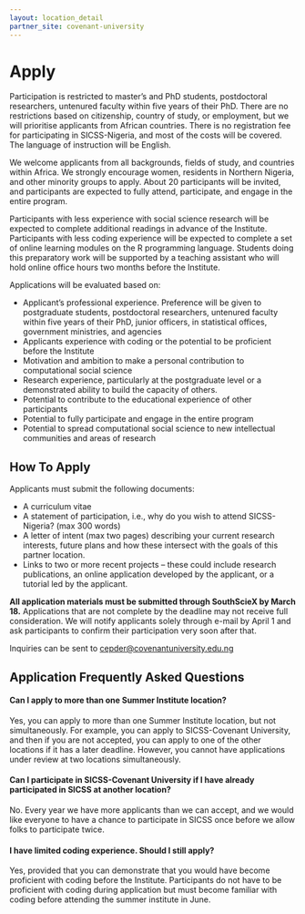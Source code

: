```yaml
---
layout: location_detail
partner_site: covenant-university
---
```


# Apply



Participation is restricted to master’s and PhD students, postdoctoral researchers, untenured faculty within five years of their PhD. There are no restrictions based on citizenship, country of study, or employment, but we will prioritise applicants from African countries. There is no registration fee for participating in SICSS-Nigeria, and most of the costs will be covered. The language of instruction will be English.

We welcome applicants from all backgrounds, fields of study, and countries within Africa. We strongly encourage women, residents in Northern Nigeria, and other minority groups to apply. About 20 participants will be invited, and participants are expected to fully attend, participate, and engage in the entire program.

Participants with less experience with social science research will be expected to complete additional readings in advance of the Institute. Participants with less coding experience will be expected to complete a set of online learning modules on the R programming language. Students doing this preparatory work will be supported by a teaching assistant who will hold online office hours two months before the Institute.

Applications will be evaluated based on: 
-	Applicant’s professional experience. Preference will be given to postgraduate students, postdoctoral researchers, untenured faculty within five years of their PhD, junior officers, in statistical offices, government ministries, and agencies
-	Applicants experience with coding or the potential to be proficient before the Institute
-	Motivation and ambition to make a personal contribution to computational social science
-	Research experience, particularly at the postgraduate level or a demonstrated ability to build the capacity of others.
-	Potential to contribute to the educational experience of other participants
-	Potential to fully participate and engage in the entire program
-	Potential to spread computational social science to new intellectual communities and areas of research

## How To Apply

Applicants must submit the following documents:

-	A curriculum vitae
-	A statement of participation, i.e., why do you wish to attend SICSS-Nigeria? (max 300 words)
-	A letter of intent (max two pages) describing your current research interests, future plans and how these intersect with the goals of this partner location.
-	Links to two or more recent projects – these could include research publications, an online application developed by the applicant, or a tutorial led by the applicant.

**All application materials must be submitted through SouthScieX by March 18.** Applications that are not complete by the deadline may not receive full consideration. We will notify applicants solely through e-mail by April 1 and ask participants to confirm their participation very soon after that.

Inquiries can be sent to cepder@covenantuniversity.edu.ng

## Application Frequently Asked Questions

#### Can I apply to more than one Summer Institute location?

Yes, you can apply to more than one Summer Institute location, but not simultaneously. For example, you can apply to SICSS-Covenant University, and then if you are not accepted, you can apply to one of the other locations if it has a later deadline. However, you cannot have applications under review at two locations simultaneously.

#### Can I participate in SICSS-Covenant University if I have already participated in SICSS at another location?

No. Every year we have more applicants than we can accept, and we would like everyone to have a chance to participate in SICSS once before we allow folks to participate twice.

#### I have limited coding experience. Should I still apply?

Yes, provided that you can demonstrate that you would have become proficient with coding before the Institute. Participants do not have to be proficient with coding during application but must become familiar with coding before attending the summer institute in June.
